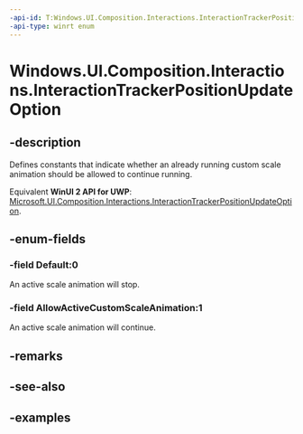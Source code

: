 ```yaml
---
-api-id: T:Windows.UI.Composition.Interactions.InteractionTrackerPositionUpdateOption
-api-type: winrt enum
---
```


<!-- Enumeration syntax.
public enum InteractionTrackerPositionUpdateOption : int 
-->

# Windows.UI.Composition.Interactions.InteractionTrackerPositionUpdateOption

## -description

Defines constants that indicate whether an already running custom scale animation should be allowed to continue running.

Equivalent **WinUI 2 API for UWP**: [Microsoft.UI.Composition.Interactions.InteractionTrackerPositionUpdateOption](/windows/winui/api/microsoft.ui.composition.interactions.interactiontrackerpositionupdateoption).

## -enum-fields
### -field Default:0

An active scale animation will stop.

### -field AllowActiveCustomScaleAnimation:1

An active scale animation will continue.

## -remarks

## -see-also



## -examples

